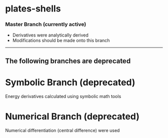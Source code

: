 # plates-shells

### Master Branch (currently active)
- Derivatives were analytically derived
- Modifications should be made onto this branch

---
## The following branches are deprecated

# Symbolic Branch (deprecated)
Energy derivatives calculated using symbolic math tools

# Numerical Branch (deprecated)
Numerical differentiation (central difference) were used
